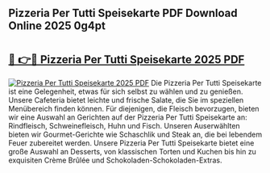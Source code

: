 ## Pizzeria Per Tutti Speisekarte PDF Download Online 2025 0g4pt

# <h2><a href="http://gccoz1.nevu.top/?p=Pizzeria+Per+Tutti+Speisekarte">🔗 👉🔴 Pizzeria Per Tutti Speisekarte 2025 PDF</a></h2>

[![Pizzeria Per Tutti Speisekarte 2025 PDF](https://i.imgur.com/dBaPXMq.png)](http://gccoz1.nevu.top/?p=Pizzeria+Per+Tutti+Speisekarte)
Die Pizzeria Per Tutti Speisekarte ist eine Gelegenheit, etwas für sich selbst zu wählen und zu genießen. Unsere Cafeteria bietet leichte und frische Salate, die Sie im speziellen Menübereich finden können. Für diejenigen, die Fleisch bevorzugen, bieten wir eine Auswahl an Gerichten auf der Pizzeria Per Tutti Speisekarte an: Rindfleisch, Schweinefleisch, Huhn und Fisch. Unseren Auserwählten bieten wir Gourmet-Gerichte wie Schaschlik und Steak an, die bei lebendem Feuer zubereitet werden. Unsere Pizzeria Per Tutti Speisekarte bietet eine große Auswahl an Desserts, von klassischen Torten und Kuchen bis hin zu exquisiten Crème Brûlée und Schokoladen-Schokoladen-Extras.
